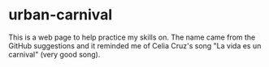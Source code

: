 # urban-carnival
This is a web page to help practice my skills on. The name came from the GitHub suggestions and it reminded me of Celia Cruz's song "La vida es un carnival" (very good song). 
